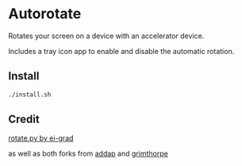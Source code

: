 # Autorotate

Rotates your screen on a device with an accelerator device.

Includes a tray icon app to enable and disable the automatic rotation.

## Install

```bash
./install.sh
```

## Credit

[rotate.py by ei-grad](https://gist.github.com/ei-grad/4d9d23b1463a99d24a8d)

as well as both forks from [addap](https://gist.github.com/addap/8efcd3896757ce5ed102a081b2495845) and [grimthorpe](https://gist.github.com/grimthorpe/43b9f2a456171aed9587d49594827e65)
